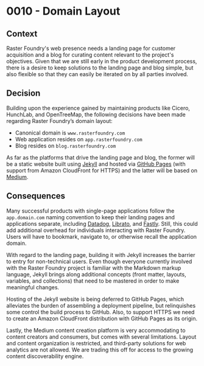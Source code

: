 # 0010 - Domain Layout

## Context

Raster Foundry's web presence needs a landing page for customer acquisition and a blog for curating content relevant to the project's objectives. Given that we are still early in the product development process, there is a desire to keep solutions to the landing page and blog simple, but also flexible so that they can easily be iterated on by all parties involved.

## Decision

Building upon the experience gained by maintaining products like Cicero, HunchLab, and OpenTreeMap, the following decisions have been made regarding Raster Foundry’s domain layout:

- Canonical domain is `www.rasterfoundry.com`
- Web application resides on `app.rasterfoundry.com`
- Blog resides on `blog.rasterfoundry.com`

As far as the platforms that drive the landing page and blog, the former will be a static website built using [Jekyll](https://jekyllrb.com/) and hosted via [GitHub Pages](https://pages.github.com/) (with support from Amazon CloudFront for HTTPS) and the latter will be based on [Medium](https://medium.com/).

## Consequences

Many successful products with single-page applications follow the `app.domain.com` naming convention to keep their landing pages and applications separate, including [Datadog](https://app.datadoghq.com/), [Librato](https://metrics.librato.com/), and [Fastly](https://manage.fastly.com/). Still, this could add additional overhead for individuals interacting with Raster Foundry. Users will have to bookmark, navigate to, or otherwise recall the application domain.

With regard to the landing page, building it with Jekyll increases the barrier to entry for non-technical users. Even though everyone currently involved with the Raster Foundry project is familiar with the Markdown markup language, Jekyll brings along additional concepts (front matter, layouts, variables, and collections) that need to be mastered in order to make meaningful changes.

Hosting of the Jekyll website is being deferred to GitHub Pages, which alleviates the burden of assembling a deployment pipeline, but relinquishes some control the build process to GitHub. Also, to support HTTPS we need to create an Amazon CloudFront distribution with GitHub Pages as its origin.

Lastly, the Medium content creation platform is very accommodating to content creators and consumers, but comes with several limitations. Layout and content organization is restricted, and third-party solutions for web analytics are not allowed. We are trading this off for access to the growing content discoverability engine.
